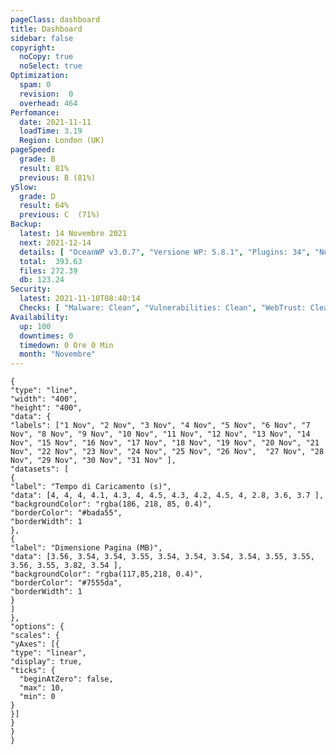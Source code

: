 ```yaml
---
pageClass: dashboard
title: Dashboard
sidebar: false
copyright:
  noCopy: true
  noSelect: true
Optimization:
  spam: 0
  revision:  0
  overhead: 464
Perfomance:
  date: 2021-11-11
  loadTime: 3.19
  Region: London (UK)
pageSpeed:
  grade: B
  result: 81%
  previous: B (81%)
ySlow:
  grade: D
  result: 64%
  previous: C  (71%)
Backup:
  latest: 14 Novembre 2021
  next: 2021-12-14
  details: [ "OceanWP v3.0.7", "Versione WP: 5.8.1", "Plugins: 34", "Numero di Posts: 1", "Commenti Approvati: 0" ]
  total:  393.63
  files: 272.39
  db: 123.24
Security:
  latest: 2021-11-10T08:40:14
  Checks: [ "Malware: Clean", "Vulnerabilities: Clean", "WebTrust: Clean" ]
Availability:
  up: 100
  downtimes: 0
  timedown: 0 Ore 0 Min
  month: "Novembre"
---
```


<main
    data-color-mode="auto"
    data-light-theme="light"
    data-dark-theme="dark_dimmed"
    class="d-flex flex-justify-between flex-column flex-sm-row  flex-md-items-start">
<section
class="color-bg-subtle my-2 p-md-4 p-sm-2 border rounded col-sm-12 mx-1 col-md-8 flex-1">
<PerfomanceHeader />
<div class="d-flex flex-wrap flex-justify-around flex-sm-items-center">
<pageSpeed /> <ySlow />
</div>

<ChartBox>

```chart
{
"type": "line",
"width": "400",
"height": "400",
"data": {
"labels": ["1 Nov", "2 Nov", "3 Nov", "4 Nov", "5 Nov", "6 Nov", "7 Nov", "8 Nov", "9 Nov", "10 Nov", "11 Nov", "12 Nov", "13 Nov", "14 Nov", "15 Nov", "16 Nov", "17 Nov", "18 Nov", "19 Nov", "20 Nov", "21 Nov", "22 Nov", "23 Nov", "24 Nov", "25 Nov", "26 Nov",  "27 Nov", "28 Nov", "29 Nov", "30 Nov", "31 Nov" ],
"datasets": [
{
"label": "Tempo di Caricamento (s)",
"data": [4, 4, 4, 4.1, 4.3, 4, 4.5, 4.3, 4.2, 4.5, 4, 2.8, 3.6, 3.7 ],
"backgroundColor": "rgba(186, 218, 85, 0.4)",
"borderColor": "#bada55",
"borderWidth": 1
},
{
"label": "Dimensione Pagina (MB)",
"data": [3.56, 3.54, 3.54, 3.55, 3.54, 3.54, 3.54, 3.54, 3.55, 3.55, 3.56, 3.55, 3.82, 3.54 ],
"backgroundColor": "rgba(117,85,218, 0.4)",
"borderColor": "#7555da",
"borderWidth": 1
}
]
},
"options": {
"scales": {
"yAxes": [{
"type": "linear",
"display": true,
"ticks": {
  "beginAtZero": false,
  "max": 10,
  "min": 0
}
}]
}
}
}
```
</ChartBox>

<OptimizationWidget />

<div class="container d-flex flex-column flex-sm-row">
  <DowntimeWidget class="col-sm-12 col-md-6 mx-auto" />

  <AxiosWp id="installed_plugins"  class="col-sm-12 col-md-6 color-bg-default rounded mt-3 color-bg-subtle">

  </AxiosWp>
</div>

</section>


<section class="col-sm-12 col-md-3 mx-2">


<BackupCard />
<SecurityCard />

<ScanBot />

<HttpsStatus />

<UpdatesCard>

<ThemesTimeline />
<PluginsTimeline />



</UpdatesCard>

</section>


</main>

<style>





</style>
